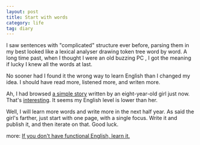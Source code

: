 ```yaml
---
layout: post
title: Start with words
category: life
tag: diary
---
```



I saw sentences with "complicated" structure ever before, parsing them in my best looked like a lexical analyser drawing token tree word by word.
A long time past, when I thought I were an old buzzing PC , I got the meaning if lucky I knew all the words at last.

No sooner had I found it the wrong way to learn English than I changed my idea.
I should have read more, listened more, and writen more.

Ah, I had browsed [a simple story](http://bizbox.ca/kidlet/) written by an eight-year-old girl just now.
That's [interesting](http://justinjackson.ca/words.html).
It seems my English level is lower than her.

Well, I will learn more words and write more in the next half year.
As said the girl's farther, just start with one page, with a single focus. Write it and publish it, and then iterate on that.
Good luck.

more: [If you don't have functional English, learn it.](http://www.catb.org/esr/faqs/hacker-howto.html#skills4)
